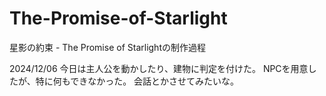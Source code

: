 # The-Promise-of-Starlight
星影の約束 - The Promise of Starlightの制作過程

2024/12/06
今日は主人公を動かしたり、建物に判定を付けた。
NPCを用意したが、特に何もできなかった。
会話とかさせてみたいな。

